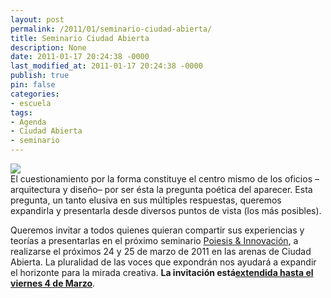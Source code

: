 ```yaml
---
layout: post
permalink: /2011/01/seminario-ciudad-abierta/
title: Seminario Ciudad Abierta
description: None
date: 2011-01-17 20:24:38 -0000
last_modified_at: 2011-01-17 20:24:38 -0000
publish: true
pin: false
categories:
- escuela
tags:
- Agenda
- Ciudad Abierta
- seminario
---
```

[![](http://www.ead.pucv.cl/wp-content/archivos/2011/01/taller-amereida-605x403.jpg)](http://www.ead.pucv.cl/wp-content/archivos/2011/01/taller-amereida.jpg "CL ame 10 - taller amereida trimestre 1 - 289")  
El cuestionamiento por la forma constituye el centro mismo de los oficios –arquitectura y diseño– por ser ésta la pregunta poética del aparecer. Esta pregunta, un tanto elusiva en sus múltiples respuestas, queremos expandirla y presentarla desde diversos puntos de vista (los más posibles).

Queremos invitar a todos quienes quieran compartir sus experiencias y teorías a presentarlas en el próximo seminario [Poiesis & Innovación](http://seminarios.ead.pucv.cl/), a realizarse el próximos 24 y 25 de marzo de 2011 en las arenas de Ciudad Abierta. La pluralidad de las voces que expondrán nos ayudará a expandir el horizonte para la mirada creativa. **La invitación está[extendida hasta el viernes 4 de Marzo](http://seminarios.ead.pucv.cl/poiesis-innovacion/envio-de-ponencias/)**.
